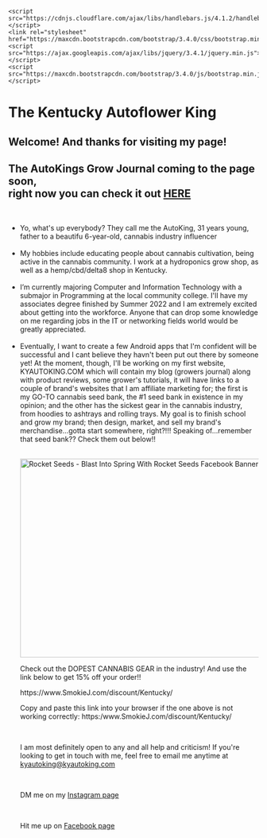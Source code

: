<!DOCTYPE html> <meta charset="UTF-8">
<title>The Kentucky Autoflower King</title>
<html><head>
     
    <script src="https://cdnjs.cloudflare.com/ajax/libs/handlebars.js/4.1.2/handlebars.min.js"></script>
    <link rel="stylesheet" href="https://maxcdn.bootstrapcdn.com/bootstrap/3.4.0/css/bootstrap.min.css">
    <script src="https://ajax.googleapis.com/ajax/libs/jquery/3.4.1/jquery.min.js"></script>
    <script src="https://maxcdn.bootstrapcdn.com/bootstrap/3.4.0/js/bootstrap.min.js"></script>

     
</head><body>
<p>
     <h1> The Kentucky Autoflower King</h1>
</p>
<p>
     <h2> Welcome! And thanks for visiting my page!</h2>
</p>
<p>
     <h2> The AutoKings Grow Journal coming to the page soon, <br> right now you can check it out <a href="https://thekyautoking.blogspot.com">HERE</a></h2>
</p>
<br>
<ul>
       <li>Yo, what's up everybody? They call me the AutoKing, 31 years young, father to a beautifu 6-year-old, cannabis industry influencer</li>
     <br>
       <li>My hobbies include educating people about cannabis cultivation, being active in the cannabis community. I work at a hydroponics grow shop, as well as a    hemp/cbd/delta8 shop in Kentucky. </li>
     <br>
      <li>I’m currently majoring Computer and Information Technology with a submajor in Programming at the local community college. I'll have my associates degree finished by Summer 2022 and I am extremely excited about getting into the workforce. Anyone that can drop some knowledge on me regarding jobs in the IT or networking fields world would be greatly appreciated.</li>
     <br>
      <li>Eventually, I want to create a few Android apps that I'm confident will be successful and I cant believe they havn't been put out there by someone yet! At the moment, though, I'll be working on my first website,        KYAUTOKING.COM          which will contain my blog (growers journal) along with product reviews, some grower's tutorials, it will have links to a couple of brand's websites that I am affiliate marketing for; the first is my GO-TO cannabis seed bank, the #1 seed bank in existence in my opinion; and the other has the sickest gear in the cannabis industry, from hoodies to ashtrays and rolling trays. My goal is to finish school and grow my brand; then design, market, and sell my brand's merchandise...gotta start somewhere, right?!!! Speaking of...remember that seed bank?? Check them out below!!</li>
     <br>
<p>
     <a href="https://rocketseeds.com/#a_aid=AUTOKING&amp;a_bid=f6a7fc88" target="_top"><img src="//www.greenaffiliates.com/accounts/default1/nxkkkeyb/f6a7fc88.jpg" alt="Rocket Seeds - Blast Into Spring With Rocket Seeds Facebook Banner 1200x628" title="Rocket Seeds - Blast Into Spring With Rocket Seeds Facebook Banner 1200x628" width="600" height="400" /></a>
</p>          
<p>
     Check out the DOPEST CANNABIS GEAR in the industry! And use the link below to get 15% off your order!!
</p>          
<p>                        
     https://www.SmokieJ.com/discount/Kentucky/
</p>
<p> 
      Copy and paste this link into your browser if the one above is not working correctly: https:/www.SmokieJ.com/discount/Kentucky/
</p>
<br>
            
            
<p>
     I am most definitely open to any and all help and criticism! If you're looking to get in touch with me, feel free to email me anytime at 
      <a href="mailto:kyautoking@kyautoking.com">kyautoking@kyautoking.com</a>
</p><br>
   
<p>
     DM me on my <a href="https://www.instagram.com/the_kentucky_autoflower_king/">Instagram page</a>
</p><br>
<p>
      Hit me up on <a href="https://www.facebook.com/KENTUCKYAUTOKING/">Facebook page</a>
</p>


</body>
</html>

<!---
Bdavidson024/Bdavidson024 is a ✨ special ✨ repository because its `README.md` (this file) appears on your GitHub profile.
You can click the Preview link to take a look at your changes.
--->

<!---
Bdavidson024/Bdavidson024 is a ✨ special ✨ repository because its `README.md` (this file) appears on your GitHub profile.
You can click the Preview link to take a look at your changes.
--->
